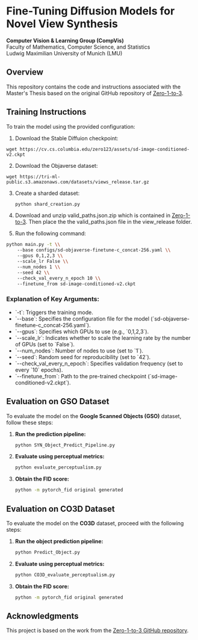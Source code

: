 # Fine-Tuning Diffusion Models for Novel View Synthesis

**Computer Vision & Learning Group (CompVis)** <br />
Faculty of Mathematics, Computer Science, and Statistics <br />
Ludwig Maximilian University of Munich (LMU) <br />

## Overview
This repository contains the code and instructions associated with the Master's Thesis based on the original GitHub repository of [Zero-1-to-3](https://github.com/cvlab-columbia/zero123).  <br />

## Training Instructions

To train the model using the provided configuration:
1. Download the Stable Diffuion checkpoint:
   
``` wget https://cv.cs.columbia.edu/zero123/assets/sd-image-conditioned-v2.ckpt ```

2. Download the Objaverse dataset:

``` wget https://tri-ml-public.s3.amazonaws.com/datasets/views_release.tar.gz ```

3. Create a sharded dataset:
   ```bash
   python shard_creation.py
   ```

5. Download and unzip valid_paths.json.zip which is contained in [Zero-1-to-3](https://github.com/cvlab-columbia/zero123). Then place the the valid_paths.json file in the view_release folder.
  
6. Run the following command:

```bash
python main.py -t \\
    --base configs/sd-objaverse-finetune-c_concat-256.yaml \\
    --gpus 0,1,2,3 \\
    --scale_lr False \\
    --num_nodes 1 \\
    --seed 42 \\
    --check_val_every_n_epoch 10 \\
    --finetune_from sd-image-conditioned-v2.ckpt
```

### Explanation of Key Arguments:

- \`-t\`: Triggers the training mode.
- \`--base\`: Specifies the configuration file for the model (\`sd-objaverse-finetune-c_concat-256.yaml\`).
- \`--gpus\`: Specifies which GPUs to use (e.g., \`0,1,2,3\`).
- \`--scale_lr\`: Indicates whether to scale the learning rate by the number of GPUs (set to \`False\`).
- \`--num_nodes\`: Number of nodes to use (set to \`1\`).
- \`--seed\`: Random seed for reproducibility (set to \`42\`).
- \`--check_val_every_n_epoch\`: Specifies validation frequency (set to every \`10\` epochs).
- \`--finetune_from\`: Path to the pre-trained checkpoint (\`sd-image-conditioned-v2.ckpt\`).

## Evaluation on GSO Dataset

To evaluate the model on the **Google Scanned Objects (GSO)** dataset, follow these steps:

1. **Run the prediction pipeline:**

   ```bash
   python SYN_Object_Predict_Pipeline.py
   ```

2. **Evaluate using perceptual metrics:**

   ```bash
   python evaluate_perceptualism.py
   ```

3. **Obtain the FID score:**

   ```bash
   python -m pytorch_fid original generated
   ```

## Evaluation on CO3D Dataset

To evaluate the model on the **CO3D** dataset, proceed with the following steps:

1. **Run the object prediction pipeline:**

   ```bash
   python Predict_Object.py
   ```

2. **Evaluate using perceptual metrics:**

   ```bash
   python CO3D_evaluate_perceptualism.py
   ```

3. **Obtain the FID score:**

   ```bash
   python -m pytorch_fid original generated
   ```

## Acknowledgments

This project is based on the work from the [Zero-1-to-3 GitHub repository](https://github.com/cvlab-columbia/zero123).
